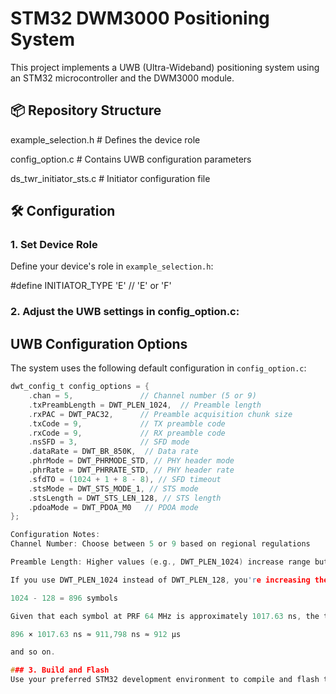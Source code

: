 # STM32 DWM3000 Positioning System

This project implements a UWB (Ultra-Wideband) positioning system using an STM32 microcontroller and the DWM3000 module.

## 📦 Repository Structure

example_selection.h # Defines the device role

config_option.c # Contains UWB configuration parameters

ds_twr_initiator_sts.c # Initiator configuration file

## 🛠️ Configuration

### 1. Set Device Role
Define your device's role in `example_selection.h`:

#define INITIATOR_TYPE 'E'  // 'E' or 'F'

### 2. Adjust the UWB settings in config_option.c:

## UWB Configuration Options

The system uses the following default configuration in `config_option.c`:

```c
dwt_config_t config_options = {
    .chan = 5,               // Channel number (5 or 9)
    .txPreambLength = DWT_PLEN_1024,  // Preamble length
    .rxPAC = DWT_PAC32,      // Preamble acquisition chunk size
    .txCode = 9,             // TX preamble code
    .rxCode = 9,             // RX preamble code
    .nsSFD = 3,              // SFD mode
    .dataRate = DWT_BR_850K,  // Data rate
    .phrMode = DWT_PHRMODE_STD, // PHY header mode
    .phrRate = DWT_PHRRATE_STD, // PHY header rate
    .sfdTO = (1024 + 1 + 8 - 8), // SFD timeout
    .stsMode = DWT_STS_MODE_1, // STS mode
    .stsLength = DWT_STS_LEN_128, // STS length
    .pdoaMode = DWT_PDOA_M0   // PDOA mode
};

Configuration Notes:
Channel Number: Choose between 5 or 9 based on regional regulations

Preamble Length: Higher values (e.g., DWT_PLEN_1024) increase range but may reduce throughput

If you use DWT_PLEN_1024 instead of DWT_PLEN_128, you're increasing the preamble by:

1024 - 128 = 896 symbols

Given that each symbol at PRF 64 MHz is approximately 1017.63 ns, the total additional preamble time is:

896 × 1017.63 ns ≈ 911,798 ns ≈ 912 µs

and so on.

### 3. Build and Flash
Use your preferred STM32 development environment to compile and flash the firmware.